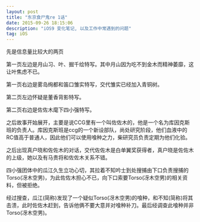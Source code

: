 ```yaml
---
layout: post
title: "东京食尸鬼re 1话"
date: 2015-09-26 18:15:06 
description: "iOS9 变化笔记, 以及工作中常遇到的问题"
tag: iOS
---
```



先是信息量比较大的两页

第一页左边是月山习、叶、掘千绘特写。其中月山因为吃不到金木而精神萎靡，这让叶焦虑不已。

第一页右边是雾岛绚都和笛口雏实特写，交代雏实已经加入青铜树。

第二页左边怀疑是董香背影特写。

第二页右边是佐佐木麾下四小强特写。

之后故事开始展开，主要是说CCG里有一个叫佐佐木的，他是一个名为库因克斯班的负责人。库因克斯班是ccg的一个新设部队，尚处研究阶段，他们血液中的RC值高于普通人，因此他们可以使用喰种之力，柴研究员负责定期为他们化验。

之后出现真户晓和佐佐木的对话，交代佐佐木是白单翼奖获得者，真户晓是佐佐木的上级，她以及有马贵将和佐佐木关系不错。

四小强团体中的瓜江久生立功心切，其拉着不知吟士到处搜捕由下口负责搜捕的Torso(冴木空男)，为此佐佐木担心不已，向下口索要Torso(冴木空男)的相关资料，但被拒绝。

经过搜查，瓜江(简称)发现了一个疑似Torso(冴木空男)的喰种，和不知(简称)将其击溃，此时佐佐木赶到，告诉他俩不要大意并对喰种补刀。最后经调查此喰种并非Torso(冴木空男)。
